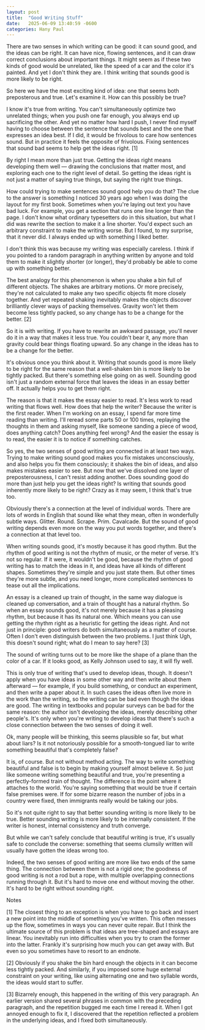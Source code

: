 ```yaml
---
layout: post
title:  "Good Writing Stuff"
date:   2025-06-09 13:40:59 -0600
categories: Hany Paul
---
```

There are two senses in which writing can be good: it can sound good, and the ideas can be right. It can have nice, flowing sentences, and it can draw correct conclusions about important things. It might seem as if these two kinds of good would be unrelated, like the speed of a car and the color it's painted. And yet I don't think they are. I think writing that sounds good is more likely to be right.

So here we have the most exciting kind of idea: one that seems both preposterous and true. Let's examine it. How can this possibly be true?

I know it's true from writing. You can't simultaneously optimize two unrelated things; when you push one far enough, you always end up sacrificing the other. And yet no matter how hard I push, I never find myself having to choose between the sentence that sounds best and the one that expresses an idea best. If I did, it would be frivolous to care how sentences sound. But in practice it feels the opposite of frivolous. Fixing sentences that sound bad seems to help get the ideas right. [1]

By right I mean more than just true. Getting the ideas right means developing them well — drawing the conclusions that matter most, and exploring each one to the right level of detail. So getting the ideas right is not just a matter of saying true things, but saying the right true things.

How could trying to make sentences sound good help you do that? The clue to the answer is something I noticed 30 years ago when I was doing the layout for my first book. Sometimes when you're laying out text you have bad luck. For example, you get a section that runs one line longer than the page. I don't know what ordinary typesetters do in this situation, but what I did was rewrite the section to make it a line shorter. You'd expect such an arbitrary constraint to make the writing worse. But I found, to my surprise, that it never did. I always ended up with something I liked better.

I don't think this was because my writing was especially careless. I think if you pointed to a random paragraph in anything written by anyone and told them to make it slightly shorter (or longer), they'd probably be able to come up with something better.

The best analogy for this phenomenon is when you shake a bin full of different objects. The shakes are arbitrary motions. Or more precisely, they're not calculated to make any two specific objects fit more closely together. And yet repeated shaking inevitably makes the objects discover brilliantly clever ways of packing themselves. Gravity won't let them become less tightly packed, so any change has to be a change for the better. [2]

So it is with writing. If you have to rewrite an awkward passage, you'll never do it in a way that makes it less true. You couldn't bear it, any more than gravity could bear things floating upward. So any change in the ideas has to be a change for the better.

It's obvious once you think about it. Writing that sounds good is more likely to be right for the same reason that a well-shaken bin is more likely to be tightly packed. But there's something else going on as well. Sounding good isn't just a random external force that leaves the ideas in an essay better off. It actually helps you to get them right.

The reason is that it makes the essay easier to read. It's less work to read writing that flows well. How does that help the writer? Because the writer is the first reader. When I'm working on an essay, I spend far more time reading than writing. I'll reread some parts 50 or 100 times, replaying the thoughts in them and asking myself, like someone sanding a piece of wood, does anything catch? Does anything feel wrong? And the easier the essay is to read, the easier it is to notice if something catches.

So yes, the two senses of good writing are connected in at least two ways. Trying to make writing sound good makes you fix mistakes unconsciously, and also helps you fix them consciously; it shakes the bin of ideas, and also makes mistakes easier to see. But now that we've dissolved one layer of preposterousness, I can't resist adding another. Does sounding good do more than just help you get the ideas right? Is writing that sounds good inherently more likely to be right? Crazy as it may seem, I think that's true too.

Obviously there's a connection at the level of individual words. There are lots of words in English that sound like what they mean, often in wonderfully subtle ways. Glitter. Round. Scrape. Prim. Cavalcade. But the sound of good writing depends even more on the way you put words together, and there's a connection at that level too.

When writing sounds good, it's mostly because it has good rhythm. But the rhythm of good writing is not the rhythm of music, or the meter of verse. It's not so regular. If it were, it wouldn't be good, because the rhythm of good writing has to match the ideas in it, and ideas have all kinds of different shapes. Sometimes they're simple and you just state them. But other times they're more subtle, and you need longer, more complicated sentences to tease out all the implications.

An essay is a cleaned up train of thought, in the same way dialogue is cleaned up conversation, and a train of thought has a natural rhythm. So when an essay sounds good, it's not merely because it has a pleasing rhythm, but because it has its natural one. Which means you can use getting the rhythm right as a heuristic for getting the ideas right. And not just in principle: good writers do both simultaneously as a matter of course. Often I don't even distinguish between the two problems. I just think Ugh, this doesn't sound right; what do I mean to say here? [3]

The sound of writing turns out to be more like the shape of a plane than the color of a car. If it looks good, as Kelly Johnson used to say, it will fly well.

This is only true of writing that's used to develop ideas, though. It doesn't apply when you have ideas in some other way and then write about them afterward — for example, if you build something, or conduct an experiment, and then write a paper about it. In such cases the ideas often live more in the work than the writing, so the writing can be bad even though the ideas are good. The writing in textbooks and popular surveys can be bad for the same reason: the author isn't developing the ideas, merely describing other people's. It's only when you're writing to develop ideas that there's such a close connection between the two senses of doing it well.

Ok, many people will be thinking, this seems plausible so far, but what about liars? Is it not notoriously possible for a smooth-tongued liar to write something beautiful that's completely false?

It is, of course. But not without method acting. The way to write something beautiful and false is to begin by making yourself almost believe it. So just like someone writing something beautiful and true, you're presenting a perfectly-formed train of thought. The difference is the point where it attaches to the world. You're saying something that would be true if certain false premises were. If for some bizarre reason the number of jobs in a country were fixed, then immigrants really would be taking our jobs.

So it's not quite right to say that better sounding writing is more likely to be true. Better sounding writing is more likely to be internally consistent. If the writer is honest, internal consistency and truth converge.

But while we can't safely conclude that beautiful writing is true, it's usually safe to conclude the converse: something that seems clumsily written will usually have gotten the ideas wrong too.

Indeed, the two senses of good writing are more like two ends of the same thing. The connection between them is not a rigid one; the goodness of good writing is not a rod but a rope, with multiple overlapping connections running through it. But it's hard to move one end without moving the other. It's hard to be right without sounding right.




Notes

[1] The closest thing to an exception is when you have to go back and insert a new point into the middle of something you've written. This often messes up the flow, sometimes in ways you can never quite repair. But I think the ultimate source of this problem is that ideas are tree-shaped and essays are linear. You inevitably run into difficulties when you try to cram the former into the latter. Frankly it's surprising how much you can get away with. But even so you sometimes have to resort to an endnote.

[2] Obviously if you shake the bin hard enough the objects in it can become less tightly packed. And similarly, if you imposed some huge external constraint on your writing, like using alternating one and two syllable words, the ideas would start to suffer.

[3] Bizarrely enough, this happened in the writing of this very paragraph. An earlier version shared several phrases in common with the preceding paragraph, and the repetition bugged me each time I reread it. When I got annoyed enough to fix it, I discovered that the repetition reflected a problem in the underlying ideas, and I fixed both simultaneously.